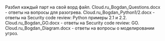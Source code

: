 Разбил каждый парт на свой ворд файл.
Cloud.ru_Bogdan_Questions.docx - ответы на вопросы для разогрева.
Cloud.ru_Bogdan_Python1/2.docx - ответы на Security code review: Python примеры 2.1 и 2.2.
Cloud.ru_Bogdan_GO.docx - ответы на Security code review: GO.
Cloud.ru_Bogdan_Diagram.docx - ответы на вопросы о моделировании угроз.
